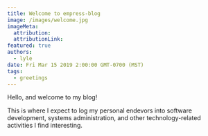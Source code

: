 ```yaml
---
title: Welcome to empress-blog
image: /images/welcome.jpg
imageMeta:
  attribution:
  attributionLink:
featured: true
authors:
  - lyle
date: Fri Mar 15 2019 2:00:00 GMT-0700 (MST)
tags:
  - greetings
---
```


Hello, and welcome to my blog!

This is where I expect to log my personal endevors into software development, systems administration, and other technology-related activities I find interesting.
